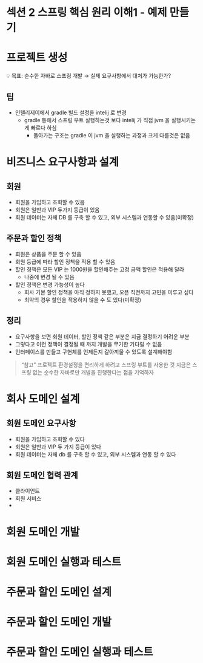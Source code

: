 # 섹션 2 스프링 핵심 원리 이해1 - 예제 만들기

# 프로젝트 생성

<aside>
💡 목표: 순수한 자바로 스프링 개발 → 실제 요구사항에서 대처가 가능한가?

</aside>

## 팁

- 인텔리제이에서 gradle 빌드 설정을 intelij 로 변경
    - gradle 통해서 스프링 부트 실행하는것 보다 intelij 가 직접 jvm 을 실행시키는게 빠르다 하심
        - 돌아가는 구조는 gradle 이 jvm 을 실행하는 과정과 크게 다를것은 없음

# 비즈니스 요구사항과 설계

## 회원

- 회원을 가입하고 조회할 수 있음
- 회원은 일반과 VIP 두가지 등급이 있음
- 회원 데이터는 자체 DB 를 구축 할 수 있고, 외부 시스템과 연동할 수 있음(미확정)

## 주문과 할인 정책

- 회원은 상품을 주문 할 수 있음
- 회원 등급에 따라 할인 정책을 적용 할 수 있음
- 할인 정책은 모든 VIP 는 1000원을 할인해주는 고정 금액 할인은 적용해 달라
    - 나중에 변경 될 수 있음
- 할인 정책은 변경 가능성이 높다
    - 회사 기본 할인 정책을 아직 정하지 못했고, 오픈 직전까지 고민을 미루고 싶다
    - 최악의 경우 할인을 적용하지 않을 수 도 있다(미확정)

## 정리

- 요구사항을 보면 회원 데이터, 할인 정책 같은 부분은 지금 결정하기 어려운 부분
- 그렇다고 이런 정책이 결정될 때 까지 개발을 무기한 기다릴 수 없음
- 인터페이스를 만들고 구현체를 언제든지 갈아끼울 수 있도록 설계해야함

> “참고” 프로젝트 환경설정을 편리하게 하려고 스프링 부트를 사용한 것
지금은 스프링 없는 순수한 자바로만 개발을 진행한다는 점을 기억하자
> 

# 회사 도메인 설계

## 회원 도메인 요구사항

- 회원을 가입하고 조회할 수 있다
- 회원은 일반과 VIP 두 가지 등급이 있다
- 회원 데이터는 자체 db 를 구축 할 수 있고, 외부 시스템과 연동 할 수 있다

## 회원 도메인 협력 관계

- 클라이언트
- 회원 서비스
- 

# 회원 도메인 개발

# 회원 도메인 실행과 테스트

# 주문과 할인 도메인 설계

# 주문과 할인 도메인 개발

# 주문과 할인 도메인 실행과 테스트